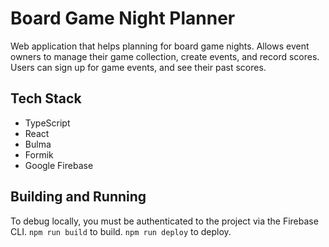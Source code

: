 # Board Game Night Planner

Web application that helps planning for board game nights.
Allows event owners to manage their game collection, create events, and record scores.
Users can sign up for game events, and see their past scores.

## Tech Stack

-   TypeScript
-   React
-   Bulma
-   Formik
-   Google Firebase

## Building and Running

To debug locally, you must be authenticated to the project via the Firebase CLI.
`npm run build` to build.
`npm run deploy` to deploy.
